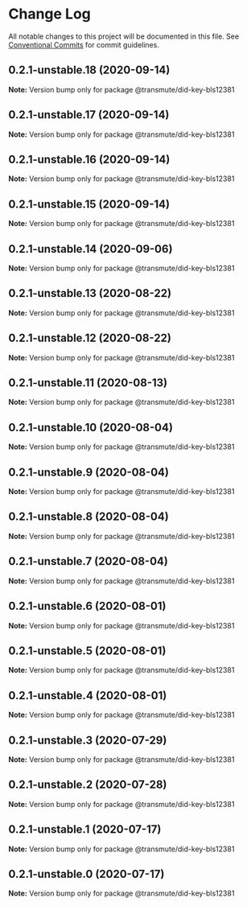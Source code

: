 # Change Log

All notable changes to this project will be documented in this file.
See [Conventional Commits](https://conventionalcommits.org) for commit guidelines.

## 0.2.1-unstable.18 (2020-09-14)

**Note:** Version bump only for package @transmute/did-key-bls12381





## 0.2.1-unstable.17 (2020-09-14)

**Note:** Version bump only for package @transmute/did-key-bls12381





## 0.2.1-unstable.16 (2020-09-14)

**Note:** Version bump only for package @transmute/did-key-bls12381





## 0.2.1-unstable.15 (2020-09-14)

**Note:** Version bump only for package @transmute/did-key-bls12381





## 0.2.1-unstable.14 (2020-09-06)

**Note:** Version bump only for package @transmute/did-key-bls12381





## 0.2.1-unstable.13 (2020-08-22)

**Note:** Version bump only for package @transmute/did-key-bls12381





## 0.2.1-unstable.12 (2020-08-22)

**Note:** Version bump only for package @transmute/did-key-bls12381





## 0.2.1-unstable.11 (2020-08-13)

**Note:** Version bump only for package @transmute/did-key-bls12381





## 0.2.1-unstable.10 (2020-08-04)

**Note:** Version bump only for package @transmute/did-key-bls12381





## 0.2.1-unstable.9 (2020-08-04)

**Note:** Version bump only for package @transmute/did-key-bls12381





## 0.2.1-unstable.8 (2020-08-04)

**Note:** Version bump only for package @transmute/did-key-bls12381





## 0.2.1-unstable.7 (2020-08-04)

**Note:** Version bump only for package @transmute/did-key-bls12381





## 0.2.1-unstable.6 (2020-08-01)

**Note:** Version bump only for package @transmute/did-key-bls12381





## 0.2.1-unstable.5 (2020-08-01)

**Note:** Version bump only for package @transmute/did-key-bls12381





## 0.2.1-unstable.4 (2020-08-01)

**Note:** Version bump only for package @transmute/did-key-bls12381





## 0.2.1-unstable.3 (2020-07-29)

**Note:** Version bump only for package @transmute/did-key-bls12381





## 0.2.1-unstable.2 (2020-07-28)

**Note:** Version bump only for package @transmute/did-key-bls12381





## 0.2.1-unstable.1 (2020-07-17)

**Note:** Version bump only for package @transmute/did-key-bls12381





## 0.2.1-unstable.0 (2020-07-17)

**Note:** Version bump only for package @transmute/did-key-bls12381
